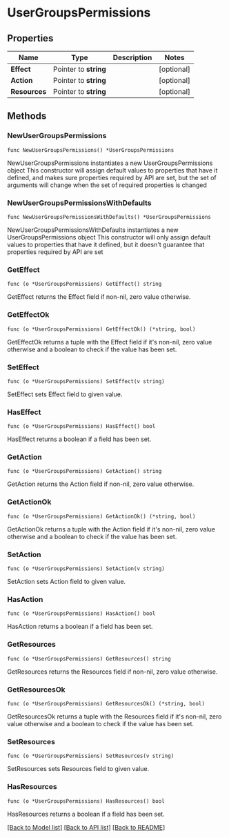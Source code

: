 # UserGroupsPermissions

## Properties

Name | Type | Description | Notes
------------ | ------------- | ------------- | -------------
**Effect** | Pointer to **string** |  | [optional] 
**Action** | Pointer to **string** |  | [optional] 
**Resources** | Pointer to **string** |  | [optional] 

## Methods

### NewUserGroupsPermissions

`func NewUserGroupsPermissions() *UserGroupsPermissions`

NewUserGroupsPermissions instantiates a new UserGroupsPermissions object
This constructor will assign default values to properties that have it defined,
and makes sure properties required by API are set, but the set of arguments
will change when the set of required properties is changed

### NewUserGroupsPermissionsWithDefaults

`func NewUserGroupsPermissionsWithDefaults() *UserGroupsPermissions`

NewUserGroupsPermissionsWithDefaults instantiates a new UserGroupsPermissions object
This constructor will only assign default values to properties that have it defined,
but it doesn't guarantee that properties required by API are set

### GetEffect

`func (o *UserGroupsPermissions) GetEffect() string`

GetEffect returns the Effect field if non-nil, zero value otherwise.

### GetEffectOk

`func (o *UserGroupsPermissions) GetEffectOk() (*string, bool)`

GetEffectOk returns a tuple with the Effect field if it's non-nil, zero value otherwise
and a boolean to check if the value has been set.

### SetEffect

`func (o *UserGroupsPermissions) SetEffect(v string)`

SetEffect sets Effect field to given value.

### HasEffect

`func (o *UserGroupsPermissions) HasEffect() bool`

HasEffect returns a boolean if a field has been set.

### GetAction

`func (o *UserGroupsPermissions) GetAction() string`

GetAction returns the Action field if non-nil, zero value otherwise.

### GetActionOk

`func (o *UserGroupsPermissions) GetActionOk() (*string, bool)`

GetActionOk returns a tuple with the Action field if it's non-nil, zero value otherwise
and a boolean to check if the value has been set.

### SetAction

`func (o *UserGroupsPermissions) SetAction(v string)`

SetAction sets Action field to given value.

### HasAction

`func (o *UserGroupsPermissions) HasAction() bool`

HasAction returns a boolean if a field has been set.

### GetResources

`func (o *UserGroupsPermissions) GetResources() string`

GetResources returns the Resources field if non-nil, zero value otherwise.

### GetResourcesOk

`func (o *UserGroupsPermissions) GetResourcesOk() (*string, bool)`

GetResourcesOk returns a tuple with the Resources field if it's non-nil, zero value otherwise
and a boolean to check if the value has been set.

### SetResources

`func (o *UserGroupsPermissions) SetResources(v string)`

SetResources sets Resources field to given value.

### HasResources

`func (o *UserGroupsPermissions) HasResources() bool`

HasResources returns a boolean if a field has been set.


[[Back to Model list]](../README.md#documentation-for-models) [[Back to API list]](../README.md#documentation-for-api-endpoints) [[Back to README]](../README.md)


